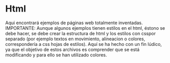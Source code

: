 # Html
Aqui encontrará ejemplos de páginas web totalmente inventadas.
IMPORTANTE: Aunque algunos ejemplos tienen estilos en el html, éstono se debe hacer, se debe crear la estructura de html y los estilos con csspor separado (por ejemplo textos en movimiento, alineacion o colores, correspondería a css hojas de estilos).
Aquí se ha hecho con un fin lúdico, ya que el objetivo de estos archivos es comprender que se está modificando y para ello se han utilizado colores.
